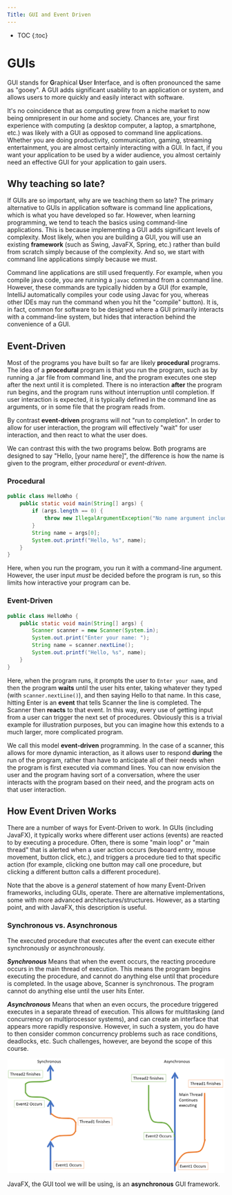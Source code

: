 ```yaml
---
Title: GUI and Event Driven
---
```


* TOC
{:toc}

# GUIs

GUI stands for **G**raphical **U**ser **I**nterface, and is often pronounced the same as "gooey". A GUI adds significant usability to an application or system, and allows users to more quickly and easily interact with software. 

It's no coincidence that as computing grew from a niche market to now being omnipresent in our home and society. Chances are, your first experience with computing (a desktop computer, a laptop, a smartphone, etc.) was likely with a GUI as opposed to command line applications. Whether you are doing productivity, communication, gaming, streaming entertainment, you are almost certainly interacting with a GUI. In fact, if you want your application to be used by a wider audience, you almost certainly need an effective GUI for your application to gain users.

## Why teaching so late?

If GUIs are so important, why are we teaching them so late? The primary alternative to GUIs in application software is command line applications, which is what you have developed so far. However, when learning programming, we tend to teach the basics using command-line applications. This is because implementing a GUI adds significant levels of complexity. Most likely, when you are building a GUI, you will use an existing **framework** (such as Swing, JavaFX, Spring, etc.) rather than build from scratch simply because of the complexity. And so, we start with command line applications simply because we must.

Command line applications are still used frequently. For example, when you compile java code, you are running a `javac` command from a command line. However, these commands are typically hidden by a GUI (for example, IntelliJ automatically compiles your code using Javac for you, whereas other IDEs may run the command when you hit the "compile" button). It is, in fact, common for software to be designed where a GUI primarily interacts with a command-line system, but hides that interaction behind the convenience of a GUI.

## Event-Driven

Most of the programs you have built so far are likely **procedural** programs. The idea of a **procedural** program is that you run the program, such as by running a .jar file from command line, and the program executes one step after the next until it is completed. There is no interaction **after** the program run begins, and the program runs without interruption until completion. If user interaction is expected, it is typically defined in the command line as arguments, or in some file that the program reads from.

By contrast **event-driven** programs will not "run to completion". In order to allow for user interaction, the program will effectively "wait" for user interaction, and then react to what the user does.

We can contrast this with the two programs below. Both programs are designed to say "Hello, [your name here]", the difference is how the name is given to the program, either *procedural* or *event-driven*.

### Procedural

```java
public class HelloWho {
    public static void main(String[] args) {
        if (args.length == 0) {
            throw new IllegalArgumentException("No name argument included!");
        }
        String name = args[0];
        System.out.printf("Hello, %s", name);
    }
}
```

Here, when you run the program, you run it with a command-line argument. However, the user input *must* be decided before the program is run, so this limits how interactive your program can be.

### Event-Driven

```java
public class HelloWho {
    public static void main(String[] args) {
        Scanner scanner = new Scanner(System.in);
        System.out.print("Enter your name: ");
        String name = scanner.nextLine();
        System.out.printf("Hello, %s", name);
    }
}
```

Here, when the program runs, it prompts the user to `Enter your name`, and then the program **waits** until the user hits enter, taking whatever they typed (with `scanner.nextLine()`), and then saying Hello to that name. In this case, hitting Enter is an **event** that tells Scanner the line is completed. The Scanner then **reacts** to that event. In this way, every use of getting input from a user can trigger the next set of procedures. Obviously this is a trivial example for illustration purposes, but you can imagine how this extends to a much larger, more complicated program.

We call this model **event-driven** programming. In the case of a scanner, this allows for more dynamic interaction, as it allows user to respond **during** the run of the program, rather than have to anticipate all of their needs when the program is first executed via command lines. You can now envision the user and the program having sort of a conversation, where the user interacts with the program based on their need, and the program acts on that user interaction.

## How Event Driven Works

There are a number of ways for Event-Driven to work. In GUIs (including JavaFX), it typically works where different user actions (events) are reacted to by executing a procedure. Often, there is some "main loop" or "main thread" that is alerted when a user action occurs (keyboard entry, mouse movement, button click, etc.), and triggers a procedure tied to that specific action (for example, clicking one button may call one procedure, but clicking a different button calls a different procedure).

Note that the above is a *general* statement of how many Event-Driven frameworks, including GUIs, operate. There are alternative implementations, some with more advanced architectures/structures. However, as a starting point, and with JavaFX, this description is useful.

### Synchronous vs. Asynchronous

The executed procedure that executes after the event can execute either synchronously or asynchronously.

**_Synchronous_** Means that when the event occurs, the reacting procedure occurs in the main thread of execution. This means the program begins executing the procedure, and cannot do anything else until that procedure is completed. In the usage above, Scanner is synchronous. The program cannot do anything else until the user hits Enter.

**_Asynchronous_** Means that when an even occurs, the procedure triggered executes in a separate thread of execution. This allows for multitasking (and concurrency on multiprocessor systems), and can create an interface that appears more rapidly responsive. However, in such a system, you do have to then consider common concurrency problems such as race conditions, deadlocks, etc. Such challenges, however, are beyond the scope of this course.

![](../img/sync_async.png)

JavaFX, the GUI tool we will be using, is an **asynchronous** GUI framework.